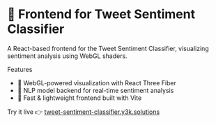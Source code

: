 # 🔮 Frontend for Tweet Sentiment Classifier

A React-based frontend for the Tweet Sentiment Classifier, visualizing sentiment analysis using WebGL shaders.

Features
- 🌊 WebGL-powered visualization with React Three Fiber
- 🧠 NLP model backend for real-time sentiment analysis
- 🚀 Fast & lightweight frontend built with Vite
  
Try it live 👉 [tweet-sentiment-classifier.y3k.solutions](https://tweet-sentiment-classifier.y3k.solutions)
